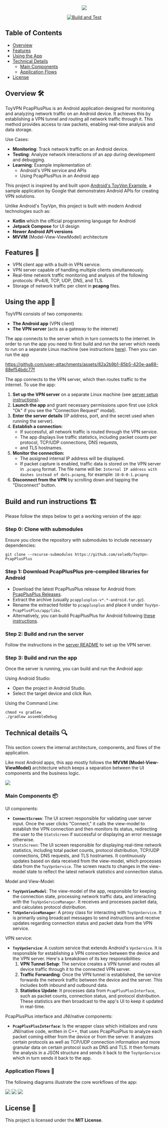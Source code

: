 <div align="center">
<img src="docs/logo.png"/>

[![Build and Test](https://github.com/seladb/ToyVpn-PcapPlusPlus/actions/workflows/builtAndTest.yml/badge.svg)](https://github.com/seladb/ToyVpn-PcapPlusPlus/actions/workflows/builtAndTest.yml)

</div>

## Table of Contents

- [Overview](#overview-️)
- [Features](#features-)
- [Using the App](#using-the-app-)
- [Technical Details](#technical-details-)
    - [Main Components](#main-components-)
    - [Application Flows](#application-flows-)
- [License](#license-)

## Overview 🛠️

ToyVPN PcapPlusPlus is an Android application designed for monitoring and analyzing network traffic on an Android device.
It achieves this by establishing a VPN tunnel and routing all network traffic through it. This method provides access to raw packets, 
enabling real-time analysis and data storage.

Use Cases:
- **Monitoring**: Track network traffic on an Android device.
- **Testing**: Analyze network interactions of an app during development and debugging.
- **Learning**: Example implementation of:
  - Android's VPN service and APIs
  - Using PcapPlusPlus in an Android app

This project is inspired by and built upon [Android's ToyVpn Example](https://android.googlesource.com/platform/development/+/master/samples/ToyVpn),
a sample application by Google that demonstrates Android APIs for creating VPN solutions.

Unlike Android's ToyVpn, this project is built with modern Android technologies such as:
- **Kotlin** which the official programming language for Android
- **Jetpack Compose** for UI design
- **Newer Android API versions**
- **MVVM** (Model-View-ViewModel) architecture

## Features 🚀

- VPN client app with a built-in VPN service.
- VPN server capable of handling multiple clients simultaneously.
- Real-time network traffic monitoring and analysis of the following protocols: IPv4/6, TCP, UDP, DNS, and TLS.
- Storage of network traffic per client in **pcapng** files.

## Using the app 📲

ToyVPN consists of two components:
- **The Android app** (VPN client)
- **The VPN server** (acts as a gateway to the internet)

The app connects to the server which in turn connects to the internet.
In order to run the app you need to first build and run the server which needs to run on
a separate Linux machine (see instructions [here](server/README.md#building-the-project-️)).
Then you can run the app

https://github.com/user-attachments/assets/82a2b9b1-85b5-420e-aa88-88ef54bdc77f

The app connects to the VPN server, which then routes traffic to the internet. To use the app:
1. **Set up the VPN server** on a separate Linux machine (see [server setup instructions](server/README.md#building-the-project-️)).
2. **Launch the app** and grant necessary permissions upon first use (click "Ok" if you see the "Connection Request" modal).
3. **Enter the server details** (IP address, port, and the secret used when running the server).
4. **Establish a connection:**
   - If successful, all network traffic is routed through the VPN service.
   - The app displays live traffic statistics, including packet counts per protocol, TCP/UDP connections, DNS requests,
   - and TLS hostnames.
5. **Monitor the connection:**
   - The assigned internal IP address will be displayed.
   - If packet capture is enabled, traffic data is stored on the VPN server in `.pcapng` format.
     The file name will be: `Internal IP address with dashes instead of dots.pcapng`,
     for example: `10-0-0-1.pcapng`
6. **Disconnect from the VPN** by scrolling down and tapping the "Disconnect" button.

## Build and run instructions 🏗️

Please follow the steps below to get a working version of the app:

### Step 0: Clone with submodules
Ensure you clone the repository with submodules to include necessary dependencies:
```shell
git clone --recurse-submodules https://github.com/seladb/ToyVpn-PcapPlusPlus
```

### Step 1: Download PcapPlusPlus pre-compiled libraries for Android
- Download the latest PcapPlusPlus release for Android from: [PcapPlusPlus Releases](https://github.com/seladb/PcapPlusPlus/releases).
- Extract the archive (usually `pcapplusplus-v*.*-android.tar.gz`).
- Rename the extracted folder to `pcapplusplus` and place it under `ToyVpn-PcapPlusPlus/app/libs`.
- Alternatively, you can build PcapPlusPlus for Android following [these instructions](https://pcapplusplus.github.io/docs/install/android).

### Step 2: Build and run the server

Follow the instructions in the [server README](server/README.md#building-the-project-️) to set up the VPN server.

### Step 3: Build and run the app
Once the server is running, you can build and run the Android app:

Using Android Studio:
- Open the project in Android Studio.
- Select the target device and click Run.

Using the Command Line:
```shell
chmod +x gradlew
./gradlew assembleDebug
```

## Technical details 🔍

This section covers the internal architecture, components, and flows of the application.

Like most Android apps, this app mostly follows the **MVVM (Model-View-ViewModel)** architecture which keeps a separation
between the UI components and the business logic.

<img src="docs/architecture.svg"/>

### Main Components 📦

UI components:

- **`ConnectScreen`**: The UI screen responsible for validating user server input. Once the user clicks "Connect," it calls
  the view-model to establish the VPN connection and then monitors its status, redirecting the user to the `StatsScreen`
  if successful or displaying an error message otherwise. 
- `StatsScreen`: The UI screen responsible for displaying real-time network statistics, including total packet counts,
  protocol distribution, TCP/UDP connections, DNS requests, and TLS hostnames. It continuously updates based on data received
  from the view-model, which processes data from the `ToyVpnService`. The screen reacts to changes in the view-model state to
  reflect the latest network statistics and connection status.

Model and View-Model:
 
- **`ToyVpnViewModel`**: The view-model of the app, responsible for keeping the connection state, processing network traffic data,
  and interacting with the `ToyVpnServiceManager`. It receives and processes packet data, and calculates protocol distribution.
- **`ToVpnServiceManager`**:  A proxy class for interacting with `ToyVpnService`. It is primarily using broadcast messages
  to send instructions and receive updates regarding connection status and packet data from the VPN service.

VPN service:

- **`ToyVpnService`**: A custom service that extends Android's `VpnService`. It is responsible for establishing a VPN connection
  between the device and the VPN server. Here's a breakdown of its key responsibilities:
  1. **VPN Tunnel Setup**: The service creates a VPN tunnel and routes all device traffic through it to the connected VPN server.
  2. **Traffic Forwarding**: Once the VPN tunnel is established, the service forwards the network traffic between the device
     and the server. This includes both inbound and outbound data.
  3. **Statistics Update**: It processes data from `PcapPlusPlusInterface`, such as packet counts, connection status, and
     protocol distribution. These statistics are then broadcast to the app's UI to keep it updated in real-time.

PcapPlusPlus interface and JNI/native components:

- **`PcapPlusPlusInterface`**: Is the wrapper class which initializes and runs JNI/native code, written in C++, that uses
  PcapPlusPlus to analyze each packet coming either from the device or from the server. It analyzes certain protocols
  as well as TCP/UDP connection information and more granular data on certain protocol such as DNS and TLS. It then formats
  the analysis in a JSON structure and sends it back to the `ToyVpnService` which in turn sends it back to the app.

### Application Flows 🔄

The following diagrams illustrate the core workflows of the app:

<img src="docs/EstablishVpnConnection.svg"/>

<img src="docs/ForwardNetworkTraffic.svg"/>

<img src="docs/Disconnect.svg"/>

## License 📜
This project is licensed under the **MIT License**.
